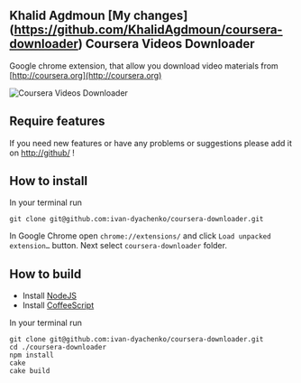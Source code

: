 Khalid Agdmoun [My changes] (https://github.com/KhalidAgdmoun/coursera-downloader)
Coursera Videos Downloader
--------------------------

Google chrome extension, that allow you download video materials from [http://coursera.org](http://coursera.org)

![Coursera Videos Downloader](https://github.com/ivan-dyachenko/coursera-downloader/blob/master/readme/github.jpg?raw=true)

Require features
----------------

If you need new features or have any problems or suggestions please add it on [http://github/](https://github.com/ivan-dyachenko/coursera-downloader/issues) !

How to install
--------------

In your terminal run

```
git clone git@github.com:ivan-dyachenko/coursera-downloader.git
```

In Google Chrome open `chrome://extensions/` and click `Load unpacked extension…` button. Next select `coursera-downloader` folder.


How to build
------------

- Install [NodeJS](http://nodejs.org/)
- Install [CoffeeScript](http://coffeescript.org/#installation)

In your terminal run

```
git clone git@github.com:ivan-dyachenko/coursera-downloader.git
cd ./coursera-downloader
npm install
cake
cake build
```

